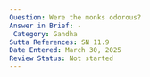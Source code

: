 ```yaml
---
Question: Were the monks odorous?
Answer in Brief: -
 Category: Gandha
Sutta References: SN 11.9
Date Entered: March 30, 2025
Review Status: Not started
---
```

